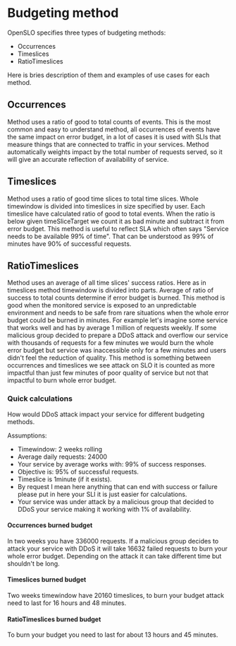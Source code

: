 # Budgeting method

OpenSLO specifies three types of budgeting methods:

- Occurrences
- Timeslices
- RatioTimeslices

Here is bries description of them and examples of use cases for each method.

## Occurrences

Method uses a ratio of good to total counts of events. This is the most common and easy to understand method,
all occurrences of events have the same impact on error budget, in a lot of cases it is used with SLIs that measure
things that are connected to traffic in your services. Method automatically weights impact by the total number
of requests served, so it will give an accurate reflection of availability of service.

## Timeslices

Method uses a ratio of good time slices to total time slices. Whole timewindow is divided into timeslices in size
specified by user. Each timeslice have calculated ratio of good to total events. When the ratio is below given
timeSliceTarget we count it as bad minute and subtract it from error budget. This method is useful to reflect SLA which
often says "Service needs to be available 99% of time". That can be understood as 99% of minutes have 90% of successful
requests.

## RatioTimeslices

Method uses an average of all time slices' success ratios. Here as in timeslices method timewindow is divided into parts.
Average of ratio of success to total counts determine if error budget is burned. This method is good when the monitored
service is exposed to an unpredictable environment and needs to be safe from rare situations when the whole error budget
could be burned in minutes. For example let's imagine some service that works well and has by average 1 million of requests
weekly. If some malicious group decided to prepare a DDoS attack and overflow our service with thousands of requests for
a few minutes we would burn the whole error budget but service was inaccessible only for a few minutes and users didn't
feel the reduction of quality. This method is something between occurrences and timeslices we see attack on SLO it is
counted as more impactful than just few minutes of poor quality of service but not that impactful to burn whole error budget.

### Quick calculations

How would DDoS attack impact your service for different budgeting methods.

Assumptions:

- Timewindow: 2 weeks rolling
- Average daily requests: 24000
- Your service by average works with: 99% of success responses.
- Objective is: 95% of successful requests.
- Timeslice is 1minute (if it exists).
- By request I mean here anything that can end with success or failure please put in here your SLI it is just easier for calculations.
- Your service was under attack by a malicious group that decided to DDoS your service making it working with 1% of availability.

#### Occurrences burned budget

In two weeks you have 336000 requests. If a malicious group decides to attack your service with DDoS it will take 16632
failed requests to burn your whole error budget. Depending on the attack it can take different time but shouldn't be long.

#### Timeslices burned budget

Two weeks timewindow have 20160 timeslices, to burn your budget attack need to last for 16 hours and 48 minutes.

#### RatioTimeslices burned budget

To burn your budget you need to last for about 13 hours and 45 minutes.
